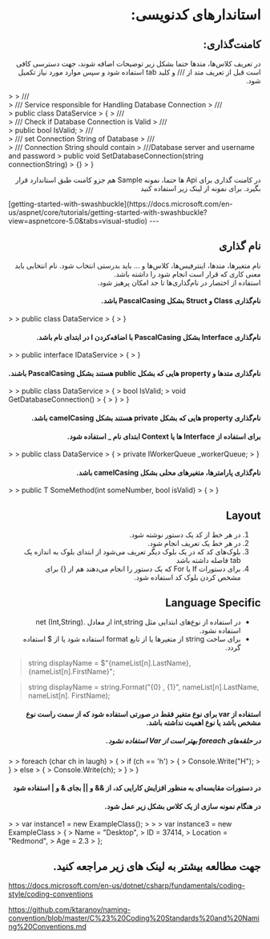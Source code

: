 ## <h1 dir='rtl'> استاندارهای کدنویسی:</h1>

<h2 dir='rtl'>کامنت‌گذاری:</h2>

<p dir='rtl'>
در تعریف کلاس‌ها، متدها حتما بشکل زیر توضیحات اضافه شوند، جهت دسترسی کافی است قبل از تعریف متد از /// و کلید tab استفاده شود و سپس موارد مورد نیاز تکمیل شود.
</p>
>
>	/// <summary>
>	/// Service responsible for Handling Database Connection
>	/// </summary>
>	public class DataService
>	{
>		/// <summary>	
>		/// Check if Database Connection is Valid
>		/// </summary>
>		public bool IsValid;
>		/// <summary>
>		/// set Connection String of Database
>		/// </summary>
>		/// <param name="connectionString"> Connection String  should contain
>		///Database server and username and password </param>
>		public void SetDatabaseConnection(string connectionString)
>		{}
>	}
<p dir='rtl'>
در کامنت گذاری برای Api ها حتما، نمونه Sample هم جزو کامنت طبق استاندارد قرار بگیرد.  
    برای نمونه از لینک زیر استفاده کنید
</p>
[getting-started-with-swashbuckle](https://docs.microsoft.com/en-us/aspnet/core/tutorials/getting-started-with-swashbuckle?view=aspnetcore-5.0&tabs=visual-studio)
---
<h2 dir='rtl'>نام گذاری</h2>
<p dir='rtl'>
نام متغیرها، متدها، اینترفیس‌ها، کلاس‌ها و ... باید بدرستی انتخاب شود. نام انتخابی باید معنی کاری که قرار است انجام شود را داشته باشد. 
<br>
استفاده از اختصار در نام‌گذاری‌ها تا حد امکان پرهیز شود.
</p>
<h4 dir="rtl">نام‌گذاری Class و Struct بشکل PascalCasing باشد.</h4>
>	
>	public class DataService
>	{
>	}

<h4 dir="rtl">نام‌گذاری Interface بشکل PascalCasing با اضافه‌کردن I در ابتدای نام باشد.</h4>
>
>	public interface IDataService
>	{
>	}

<h4 dir="rtl">نام‌گذاری متدها و property هایی که بشکل public هستند بشکل PascalCasing باشند.</h4>
>
>	public class DataService
>	{
>		bool IsValid;
>		void GetDatabaseConnection()
>		{
>		}
>	}

<h4 dir="rtl">نام‌گذاری property هایی که بشکل private هستند بشکل camelCasing باشد. </h4>
<h4 dir="rtl">برای استفاده از Interface ها یا Context ابتدای نام _ استفاده شود.</h4>
>	
>	public class DataService
>	{
>		private IWorkerQueue _workerQueue;
>	}

<h4 dir="rtl">نام‌گذاری پارامترها، متغیرهای محلی بشکل camelCasing باشد.</h4>
>
>	public T SomeMethod<T>(int someNumber, bool isValid)
>	{
>	}

<h2 dir="rtl">Layout</h2>
<ol dir="rtl">
	<li>در هر خط از کد یک دستور نوشته شود.</li>
	<li>در هر خط یک تعریف انجام شود.</li>
    <li>بلوک‌های کد که در یک بلوک دیگر تعریف می‌شود از ابتدای بلوک به اندازه یک tab فاصله داشته باشد</li>
	<li>برای دستورات If یا For که یک دستور را انجام می‌دهند هم از {} برای مشخص کردن بلوک کد استفاده شود.</li>
</ol>

<h2 dir="rtl">Language Specific</h2>
<ul dir="rtl">
	<li>در استفاده از نوع‌های ابتدایی مثل int,string از معادل .net (Int,String) استفاده نشود.</li>
	<li>برای ساخت string از متغیرها یا از تابع format استفاده شود یا از $ استفاده گردد.</li>
</ul>

>
>    string displayName = $"{nameList[n].LastName}, {nameList[n].FirstName}";

>
>    string displayName = string.Format("{0} , {1}", nameList[n].LastName, nameList[n]. FirstName);

<h4 dir="rtl">استفاده از var برای نوع متغیر فقط در صورتی استفاده شود که از سمت راست نوع مشخص باشد یا نوع اهمیت نداشته باشد.</h4>
<h5 dir="rtl">در حلقه‌های foreach بهتر است از Var استفاده نشود.</h5>
>
>	foreach (char ch in laugh)
>	{
>		if (ch == 'h')
>		{
>			Console.Write("H");
>		}
>		else
>		{
>			Console.Write(ch);
>		}
>	}

<h4 dir="rtl">در دستورات مقایسه‌ای به منظور افزایش کارایی کد، از && و ||  بجای & و | استفاده شود</h4>
<h4 dir="rtl">در هنگام نمونه سازی از یک کلاس بشکل زیر عمل شود.</h4>
>
>	var instance1 = new ExampleClass();
>
>
>	var instance3 = new ExampleClass 
>		{ 
>		Name = "Desktop",
>		ID = 37414,
>		Location = "Redmond", 
>		Age = 2.3 
>		};

<h2 dir="rtl">جهت مطالعه بیشتر به لینک های زیر مراجعه کنید.</h4>

https://docs.microsoft.com/en-us/dotnet/csharp/fundamentals/coding-style/coding-conventions

https://github.com/ktaranov/naming-convention/blob/master/C%23%20Coding%20Standards%20and%20Naming%20Conventions.md
